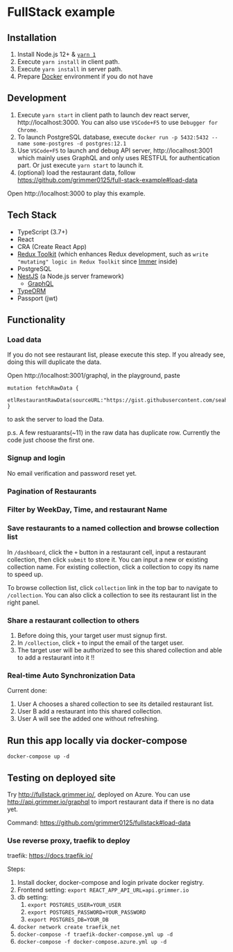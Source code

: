 # FullStack example

## Installation

1. Install Node.js 12+ & [`yarn 1`](https://classic.yarnpkg.com/lang/en/)
2. Execute `yarn install` in client path.
3. Execute `yarn install` in server path.
4. Prepare [Docker](https://docs.docker.com/get-docker/) environment if you do not have

## Development

1. Execute `yarn start` in client path to launch dev react server, http://localhost:3000. You can also use `VSCode+F5` to use `Debugger for Chrome`.
2. To launch PostgreSQL database, execute `docker run -p 5432:5432 --name some-postgres -d postgres:12.1`
3. Use `VSCode+F5` to launch and debug API server, http://localhost:3001 which mainly uses GraphQL and only uses RESTFUL for authentication part. Or just execute `yarn start` to launch it.
4. (optional) load the restaurant data, follow https://github.com/grimmer0125/full-stack-example#load-data

Open http://localhost:3000 to play this example.

## Tech Stack

- TypeScript (3.7+)
- React
- CRA (Create React App)
- [Redux Toolkit](https://redux-toolkit.js.org/) (which enhances Redux development, such as `write "mutating" logic in Redux Toolkit` since [Immer](https://immerjs.github.io/immer/docs/introduction) inside)
- PostgreSQL
- [NestJS](https://nestjs.com/) (a Node.js server framework)
    - [GraphQL](https://docs.nestjs.com/graphql/quick-start)
- [TypeORM](https://typeorm.io/)
- Passport (jwt)

## Functionality

### Load data

If you do not see restaurant list, please execute this step. If you already see, doing this will duplicate the data.

Open http://localhost:3001/graphql, in the playground, paste

```
mutation fetchRawData {
  etlRestaurantRawData(sourceURL:"https://gist.githubusercontent.com/seahyc/7ee4da8a3fb75a13739bdf5549172b1f/raw/f1c3084250b1cb263198e433ae36ba8d7a0d9ea9/hours.csv")
}
```

to ask the server to load the Data.

p.s. A few restuarants(~11) in the raw data has duplicate row. Currently the code just choose the first one.

### Signup and login

No email verification and password reset yet.

### Pagination of Restaurants

### Filter by WeekDay, Time, and restaurant Name

### Save restaurants to a named collection and browse collection list

In `/dashboard`, click the `+` button in a restaurant cell, input a restaurant collection, then click `submit` to store it. You can input a new or existing collection name. For existing collection, click a collection to copy its name to speed up.

To browse collection list, click `collection` link in the top bar to navigate to `/collection`. You can also click a collection to see its restaurant list in the right panel.

### Share a restaurant collection to others

1. Before doing this, your target user must signup first.
2. In `/collection`, click `+` to input the email of the target user.
3. The target user will be authorized to see this shared collection and able to add a restaurant into it !!

### Real-time Auto Synchronization Data

Current done:

1. User A chooses a shared collection to see its detailed restaurant list.
2. User B add a restaurant into this shared collection.
3. User A will see the added one without refreshing.

## Run this app locally via docker-compose

`docker-compose up -d`

## Testing on deployed site

Try http://fullstack.grimmer.io/, deployed on Azure.
You can use http://api.grimmer.io/graphql to import restaurant data if there is no data yet.

Command: https://github.com/grimmer0125/fullstack#load-data

### Use reverse proxy, traefik to deploy

traefik: https://docs.traefik.io/

Steps:

1. Install docker, docker-compose and login private docker registry.
2. Frontend setting: `export REACT_APP_API_URL=api.grimmer.io`
3. db setting:
   1. `export POSTGRES_USER=YOUR_USER`
   2. `export POSTGRES_PASSWORD=YOUR_PASSWORD`
   3. `export POSTGRES_DB=YOUR_DB`
4. `docker network create traefik_net`
5. `docker-compose -f traefik-docker-compose.yml up -d`
6. `docker-compose -f docker-compose.azure.yml up -d`
